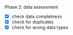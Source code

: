 Phase 2: data assessment
- [X] check data completness
- [X] check for duplicates
- [X] check for wrong data types